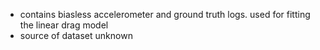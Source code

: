 - contains biasless accelerometer and ground truth logs. used for fitting the linear drag model
- source of dataset unknown